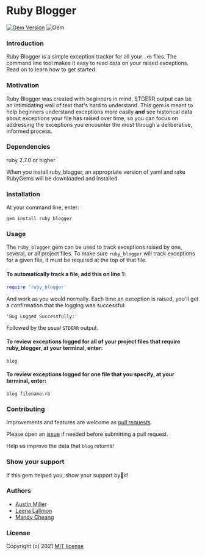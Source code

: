# Ruby Blogger

[![Gem Version](https://badge.fury.io/rb/ruby_blogger.svg)](https://badge.fury.io/rb/ruby_blogger) ![Gem](https://img.shields.io/gem/dt/ruby_blogger?color=brightgreen)

### Introduction

Ruby Blogger is a simple exception tracker for all your `.rb` files. The command line tool makes it easy to read data on your raised exceptions. Read on to learn how to get started.

### Motivation

Ruby Blogger was created with beginners in mind. STDERR output can be an intimidating wall of text that's hard to understand. This gem is meant to help beginners understand exceptions more easily **and** see historical data about exceptions your file has raised over time, so you can focus on addressing the exceptions you encounter the most through a deliberative, informed process.

### Dependencies

ruby 2.7.0 or higher

When you install ruby_blogger, an appropriate version of yaml and rake RubyGems will be downloaded and installed.

### Installation

At your command line, enter:

```
gem install ruby_blogger
```

### Usage

The `ruby_blogger` gem can be used to track exceptions raised by one, several, or all project files. To make sure `ruby_blogger` will track exceptions for a given file, it must be required at the top of that file.

#### To automatically track a file, add this on line 1:

```ruby
require 'ruby_blogger'
```

And work as you would normally. Each time an exception is raised, you'll get a confirmation that the logging was successful:

```
'Bug Logged Successfully:'
```

Followed by the usual `STDERR` output.

#### To review exceptions logged for **all** of your project files that require ruby_blogger, at your terminal, enter:

```
blog
```

#### To review exceptions logged for **one** file that you specify, at your terminal, enter:

```
blog filename.rb
```

### Contributing

Improvements and features are welcome as [pull requests](https://github.com/aumi9292/blogger/pulls).

Please open an [issue](https://github.com/aumi9292/blogger/issues) if needed before submitting a pull request.

Help us improve the data that `blog` returns!

### Show your support

If this gem helped you, show your support by🌟it!

### Authors

- [Austin Miller](https://github.com/aumi9292)
- [Leena Lallmon](https://github.com/leena)
- [Mandy Cheang](https://github.com/mandysGit)

### License

Copyright (c) 2021 [MIT license](https://github.com/aumi9292/blogger/blob/master/LICENSE.txt)
